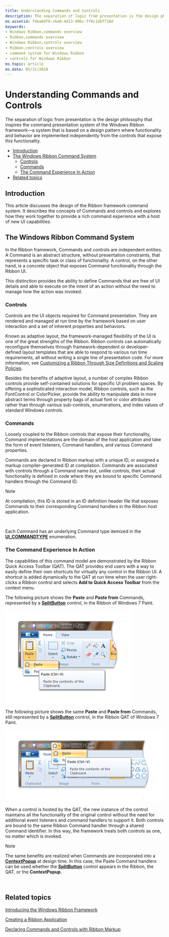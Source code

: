 ```yaml
---
title: Understanding Commands and Controls
description: The separation of logic from presentation is the design philosophy that inspires the command presentation system of the Windows Ribbon framework \ 8212;a system that is based on a design pattern where functionality and behavior are implemented independently from the controls that expose this functionality.
ms.assetid: fdea0d70-c6e0-4d13-99bc-ff0c1dbff10d
keywords:
- Windows Ribbon,commands overview
- Ribbon,commands overview
- Windows Ribbon,controls overview
- Ribbon,controls overview
- command system for Windows Ribbon
- controls for Windows Ribbon
ms.topic: article
ms.date: 05/31/2018
---
```


# Understanding Commands and Controls

The separation of logic from presentation is the design philosophy that inspires the command presentation system of the Windows Ribbon framework—a system that is based on a design pattern where functionality and behavior are implemented independently from the controls that expose this functionality.

-   [Introduction](#introduction)
-   [The Windows Ribbon Command System](#the-windows-ribbon-command-system)
    -   [Controls](#understanding-commands-and-controls)
    -   [Commands](#understanding-commands-and-controls)
    -   [The Command Experience In Action](#the-command-experience-in-action)
-   [Related topics](#related-topics)

## Introduction

This article discusses the design of the Ribbon framework command system. It describes the concepts of Commands and controls and explores how they work together to provide a rich command experience with a host of new UI capabilities.

## The Windows Ribbon Command System

In the Ribbon framework, Commands and controls are independent entities. A Command is an abstract structure, without presentation constraints, that represents a specific task or class of functionality. A control, on the other hand, is a concrete object that exposes Command functionality through the Ribbon UI.

This distinction provides the ability to define Commands that are free of UI details and able to execute on the intent of an action without the need to manage how the action was invoked.

### Controls

Controls are the UI objects required for Command presentation. They are rendered and managed at run time by the framework based on user interaction and a set of inherent properties and behaviors.

Known as adaptive layout, the framework-managed flexibility of the UI is one of the great strengths of the Ribbon. Ribbon controls can automatically reconfigure themselves through framework-dependent or developer-defined layout templates that are able to respond to various run time requirements, all without writing a single line of presentation code. For more information, see [Customizing a Ribbon Through Size Definitions and Scaling Policies](windowsribbon-templates.md).

Besides the benefits of adaptive layout, a number of complex Ribbon controls provide self-contained solutions for specific UI problem spaces. By offering a sophisticated interaction model, Ribbon controls, such as the FontControl or ColorPicker, provide the ability to manipulate data in more abstract terms through property bags of actual font or color attributes rather than through various sub-controls, enumerations, and index values of standard Windows controls.

### Commands

Loosely coupled to the Ribbon controls that expose their functionality, Command implementations are the domain of the host application and take the form of event listeners, Command handlers, and various Command properties.

Commands are declared in Ribbon markup with a unique ID, or assigned a markup compiler-generated ID at compilation. Commands are associated with controls through a Command name but, unlike controls, their actual functionality is defined in code where they are bound to specific Command handlers through the Command ID.

> [!Note]  
> At compilation, this ID is stored in an ID definition header file that exposes Commands to their corresponding Command handlers in the Ribbon host application.

 

Each Command has an underlying Command type itemized in the [**UI\_COMMANDTYPE**](/windows/desktop/api/uiribbon/ne-uiribbon-ui_commandtype) enumeration.

### The Command Experience In Action

The capabilities of this command model are demonstrated by the Ribbon Quick Access Toolbar (QAT). The QAT provides end users with a way to easily define their own shortcuts for virtually any control in the Ribbon UI. A shortcut is added dynamically to the QAT at run time when the user right-clicks a Ribbon control and selects **Add to Quick Access Toolbar** from the context menu.

The following picture shows the **Paste** and **Paste from** Commands, represented by a [**SplitButton**](windowsribbon-element-splitbutton.md) control, in the Ribbon of Windows 7 Paint.

![picture of the paste splitbutton in the microsoft paint ribbon.](images/overviews/paint-paste-splitbutton-ribbon.png)

The following picture shows the same **Paste** and **Paste from** Commands, still represented by a [**SplitButton**](windowsribbon-element-splitbutton.md) control, in the Ribbon QAT of Windows 7 Paint.

![picture of the paste splitbutton in the microsoft paint qat.](images/overviews/paint-paste-splitbutton-qat.png)

When a control is hosted by the QAT, the new instance of the control maintains all the functionality of the original control without the need for additional event listeners and command handlers to support it. Both controls are bound to the same Ribbon Command handler through a shared Command identifier. In this way, the framework treats both controls as one, no matter which is invoked.

> [!Note]  
> The same benefits are realized when Commands are incorporated into a [**ContextPopup**](windowsribbon-element-contextpopup.md) at design time. In this case, the Paste Command handlers can be used whether the [**SplitButton**](windowsribbon-element-splitbutton.md) control appears in the Ribbon, the QAT, or the **ContextPopup**.

 

## Related topics

<dl> <dt>

[Introducing the Windows Ribbon Framework](windowsribbon-introduction.md)
</dt> <dt>

[Creating a Ribbon Application](windowsribbon-stepbystep.md)
</dt> <dt>

[Declaring Commands and Controls with Ribbon Markup](windowsribbon-schema.md)
</dt> </dl>

 

 